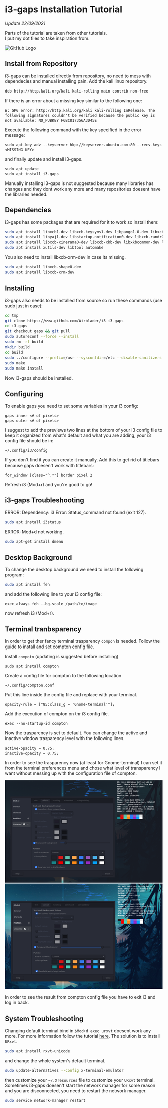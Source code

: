 # i3-gaps Installation Tutorial

*Update 22/09/2021*

Parts of the tutorial are taken from other tutorials.<br/>
I put my dot files to take inspiration from.

![GitHub Logo](https://cdn.discordapp.com/attachments/537387570620006401/698175766772318218/unknown.png)

## Install from Repository
i3-gaps can be installed directly from repository, no need to mess with dependecies and manual installing pain. Add the kali linux repository.

```
deb http://http.kali.org/kali kali-rolling main contrib non-free
```

If there is an error about a missing key similar to the following one:
```
W: GPG error: http://http.kali.org/kali kali-rolling InRelease. The following signatures couldn't be verified because the public key is not available: NO_PUBKEY F6BC817356A3D45E
```

Execute the following command with the key specified in the error message:

```
sudo apt-key adv --keyserver hkp://keyserver.ubuntu.com:80 --recv-keys <MISSING KEY>
```

and finally update and install i3-gaps.

```
sudo apt update
sudo apt install i3-gaps
```

Manually installing i3-gaps is not suggested because many libraries has changes and they dont work any more and many repositories doesent have the libraries needed.

## Dependencies
i3-gaps has some packages that are required for it to work so install them:
```bash
sudo apt install libxcb1-dev libxcb-keysyms1-dev libpango1.0-dev libxcb-util0-dev libxcb-icccm4-dev
sudo apt install libyajl-dev libstartup-notification0-dev libxcb-randr0-dev libev-dev libxcb-cursor-dev
sudo apt install libxcb-xinerama0-dev libxcb-xkb-dev libxkbcommon-dev libxkbcommon-x11-dev autoconf
sudo apt install xutils-dev libtool automake
```
You also need to install libxcb-xrm-dev in case its missing.
``` bash
sudo apt install libxcb-shape0-dev
sudo apt install libxcb-xrm-dev
``` 

## Installing
i3-gaps also needs to be installed from source so run these commands (use sudo just in case):
``` bash
cd tmp
git clone https://www.github.com/Airblader/i3 i3-gaps
cd i3-gaps
git checkout gaps && git pull
sudo autoreconf --force --install
sudo rm -rf build
mkdir build
cd build
sudo ../configure --prefix=/usr --sysconfdir=/etc --disable-sanitizers
sudo make
sudo make install
```
Now i3-gaps should be installed.

## Configuring
To enable gaps you need to set some variables in your i3 config:
```
gaps inner <# of pixels>
gaps outer <# of pixels>
```
I suggest to add the previews two lines at the bottom of your i3 config file to keep it organized from what's default and what you are adding, your i3 config file should be in:
```
~/.config/i3/config
```
If you don't find it you can create it manually.
Add this to get rid of titlebars because gaps doesen't work with titlebars:
```
for_window [class="^.*"] border pixel 2
```
Refresh i3 (Mod+r) and you're good to go!

## i3-gaps Troubleshooting
ERROR: Dependency: i3 Error: Status_command not found (exit 127).
``` bash
sudo apt install i3status
```
ERROR: Mod+d not working.
``` bash
sudo apt-get install dmenu
```

## Desktop Background
To change the desktop background we need to install the following program:
``` bash
sudo apt install feh
```
and add the following line to your i3 config file:
``` 
exec_always feh --bg-scale /path/to/image
```
now refresh i3 (Mod+r).

## Terminal tranbsparency
In order to get ther fancy terminal trasparency `compon` is needed. Follow the guide to install and set compton config file.

Install `compotn` (updating is suggested before installing)

```
sudo apt install compton
```

Create a config file for compton to the following location

```
~/.config/compton.conf
```

Put this line inside the config file and replace with your terminal.

```
opacity-rule = ["85:class_g = 'Gnome-terminal'"];
```

Add the execution of compton on thr i3 config file.

```
exec --no-startup-id compton
```
Now the trasparency is set to default. You can change the active and inactive window trasparency level with the following lines.

```
active-opacity = 0.75;
inactive-opacity = 0.75;
```

In order to see the trasparency now (at least for Gnome-terminal) I can set it from the terminal preferences menu and chose what level of transparency I want without messing up with the configuration file of compton.

![lvl1](https://github.com/Benwick921/i3gapstutorial/blob/master/lvl1.PNG)
![lvl2](https://github.com/Benwick921/i3gapstutorial/blob/master/lvl2.PNG)

In order to see the result from compton config file you have to exit i3 and log in back.

## System Troubleshooting
Changing default terminal bind in `$Mod+d exec urxvt` doesent work any more.
For more information follow the tutorial [here](https://www.osradar.com/change-the-default-terminal-emulator-on-linux/).
The solution is to install `URxvt`.
``` bash
sudo apt install rxvt-unicode
```
and change the whole system's default terminal.
``` bash
sudo update-alternatives --config x-terminal-emulator
```
then customize your `~/.Xresources` file to customize your `URxvt` terminal.<br/>
Sometimes i3-gaps doesen't start the network manager for some reason and you are disconnected, you need to restart the network manager.
``` bash
sudo service network-manager restart
```

